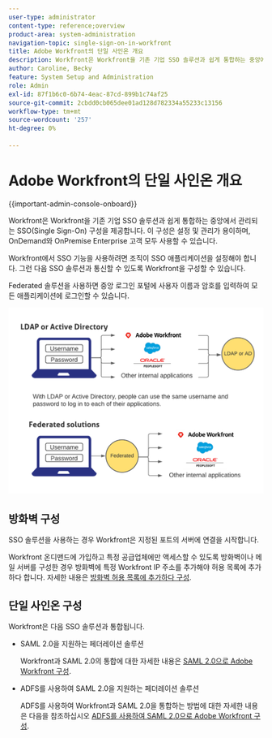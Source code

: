 ```yaml
---
user-type: administrator
content-type: reference;overview
product-area: system-administration
navigation-topic: single-sign-on-in-workfront
title: Adobe Workfront의 단일 사인온 개요
description: Workfront은 Workfront을 기존 기업 SSO 솔루션과 쉽게 통합하는 중앙에서 관리되는 SSO(Single Sign-On) 구성을 제공합니다. 이 구성은 설정 및 관리가 용이하며, OnDemand와 OnPremise Enterprise 고객 모두 사용할 수 있습니다.
author: Caroline, Becky
feature: System Setup and Administration
role: Admin
exl-id: 87f1b6c0-6b74-4eac-87cd-899b1c74af25
source-git-commit: 2cbdd0cb065dee01ad128d782334a55233c13156
workflow-type: tm+mt
source-wordcount: '257'
ht-degree: 0%

---
```


# Adobe Workfront의 단일 사인온 개요

{{important-admin-console-onboard}}


Workfront은 Workfront을 기존 기업 SSO 솔루션과 쉽게 통합하는 중앙에서 관리되는 SSO(Single Sign-On) 구성을 제공합니다. 이 구성은 설정 및 관리가 용이하며, OnDemand와 OnPremise Enterprise 고객 모두 사용할 수 있습니다.

Workfront에서 SSO 기능을 사용하려면 조직이 SSO 애플리케이션을 설정해야 합니다. 그런 다음 SSO 솔루션과 통신할 수 있도록 Workfront을 구성할 수 있습니다.

Federated 솔루션을 사용하면 중앙 로그인 포털에 사용자 이름과 암호를 입력하여 모든 애플리케이션에 로그인할 수 있습니다.

![](assets/overview-sso-wf.png)


## 방화벽 구성

SSO 솔루션을 사용하는 경우 Workfront은 지정된 포트의 서버에 연결을 시작합니다.

Workfront 온디맨드에 가입하고 특정 공급업체에만 액세스할 수 있도록 방화벽이나 메일 서버를 구성한 경우 방화벽에 특정 Workfront IP 주소를 추가해야 허용 목록에 추가하다 합니다. 자세한 내용은 [방화벽 허용 목록에 추가하다 구성](../../../administration-and-setup/get-started-wf-administration/configure-your-firewall.md).

## 단일 사인온 구성

Workfront은 다음 SSO 솔루션과 통합됩니다.

* SAML 2.0을 지원하는 페더레이션 솔루션

   Workfront과 SAML 2.0의 통합에 대한 자세한 내용은 [SAML 2.0으로 Adobe Workfront 구성](../../../administration-and-setup/add-users/single-sign-on/configure-workfront-saml-2.md).

* ADFS를 사용하여 SAML 2.0을 지원하는 페더레이션 솔루션

   ADFS를 사용하여 Workfront과 SAML 2.0을 통합하는 방법에 대한 자세한 내용은 다음을 참조하십시오 [ADFS를 사용하여 SAML 2.0으로 Adobe Workfront 구성](../../../administration-and-setup/add-users/single-sign-on/configure-workfront-saml-2-adfs.md).
